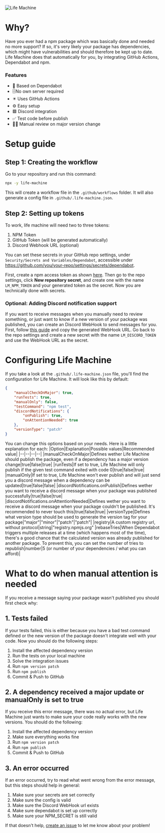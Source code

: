 <img alt="Life Machine" src="https://i.imgur.com/dcDC6mV.png">

# Why?
 Have you ever had a npm package which was basically done and needed no more support? If so, it's very likely your package has dependencies, which might have vulnerabilities and should therefore be kept up to date. Life Machine does that automatically for you, by integrating GitHub Actions, Dependabot and npm.

### Features
 - 🤖 Based on Dependabot
 - 🗄️No own server required
 - ✴️ Uses GitHub Actions
 - ⚙️ Easy setup
 - 🟪 Discord integration
 - ✅ Test code before publish
 - 👨🏻 Manual review on major version change

# Setup guide
## Step 1: Creating the workflow
 Go to your repository and run this command:
 ```sh
npx -y life-machine
 ```
 This will create a workflow file in the `.github/workflows` folder. It will also generate a config file in `.github/.life-machine.json`.
## Step 2: Setting up tokens
 To work, life machine will need two to three tokens:
 1. NPM Token
 2. GitHub Token (will be generated automatically)
 3. Discord Webhook URL (optional)
 
 You can set these secrets in your GitHub repo settings, under `Security/Secrets and Variables/Dependabot`, accessible under https://github.com/you/your-repo/settings/secrets/dependabot.

 First, create a npm access token as shown [here](https://scribehow.com/shared/How_to_Generate_an_NPM_Access_Token_for_Automation__ZY0B3TR6SM64JxJBvIUnZw). Then go to the repo settings, click **New repository secret**, and create one with the name `LM_NPM_TOKEN` and your generated token as the secret.
 Now you are technically done with secrets.

### Optional: Adding Discord notification support
 If you want to receive messages when you manually need to review something, or just want to know if a new version of your package was published, you can create an Discord WebHook to send messages for you.
 First, follow [this guide](https://support.discord.com/hc/en-us/articles/228383668-Intro-to-Webhooks) and copy the generated WebHook URL. Go back to the repo settings and create a new secret with the name `LM_DISCORD_TOKEN` and use the WebHook URL as the secret.

# Configuring Life Machine
 If you take a look at the `.github/.life-machine.json` file, you'll find the configuration for Life Machine. It will look like this by default:
```json
{
    "manualCheckOnMajor": true,
    "runTests": true,
    "manualOnly": false,
    "testCommand": "npm test",
    "discordNotifications": {
        "onPublish": true,
        "onAttentionNeeded": true
    },
    "versionType": "patch"
}
```
 You can change this options based on your needs. Here is a little explanation for each:
 |Option|Explanation|Possible values|Recommended value| 
 |--|--|--|--|
 |manualCheckOnMajor|Defines wether Life Machine should publish the package, even if a dependency has a major version change|true\|false|true|
 |runTests|If set to true, Life Machine will only publish if the given test command exited with code 0|true\|false|true|
 |manualOnly|If set to true, Life Machine won't ever publish and will just send you a discord message when a dependency can be updated|true\|false|false|
 |discordNotifications.onPublish|Defines wether you want to receive a discord message when your package was published successfully|true\|false|true|
 |discordNotifications.onAttentionNeeded|Defines wether you want to receive a discord message when your package couldn't be published. It's recommended to never touch this|true\|false|true|
 |versionType|Defines what version type should be used to generate the version tag for your package|"major"\|"minor"\|"patch"|"patch"|
 |registry|A custom registry url, without protocol|string|"registry.npmjs.org"
 |rebaseTries|When Dependabot triggers multiple releases at a time (which happens most of the time), there's a good chance that the calculated version was already published for another package. To prevent this, you can set the number of tries to republish|number|5 (or number of your dependencies / what you can afford)|

# What to do when manual attention is needed
 If you receive a message saying your package wasn't published you should first check why:
## 1. Tests failed
 If your tests failed, this is either because you have a bad test command defined or the new version of the package doesn't integrate well with your code. Now you should do the following steps:
 1. Install the affected dependency version
 2. Run the tests on your local machine
 3. Solve the integration issues
 4. Run `npm version patch`
 5. Run `npm publish`
 6. Commit & Push to GitHub
## 2. A dependency received a major update or manualOnly is set to true
 If you receive this error message, there was no actual error, but Life Machine just wants to make sure your code really works with the new versions. You should do the following:
 1. Install the affected dependency version
 2. Make sure everything works fine
 3.  Run `npm version patch`
 4. Run `npm publish`
 5. Commit & Push to GitHub
## 3. An error occurred
 If an error occurred, try to read what went wrong from the error message, but this steps should help in general:
 1. Make sure your secrets are set correctly
 2. Make sure the config is valid
 3. Make sure the Discord WebHook url exists
 4. Make sure dependabot is set up correctly
 5. Make sure your NPM_SECRET is still valid

 If that doesn't help, [create an issue](https://github.com/greencoder001/life-machine/issues/new) to let me know about your problem!
